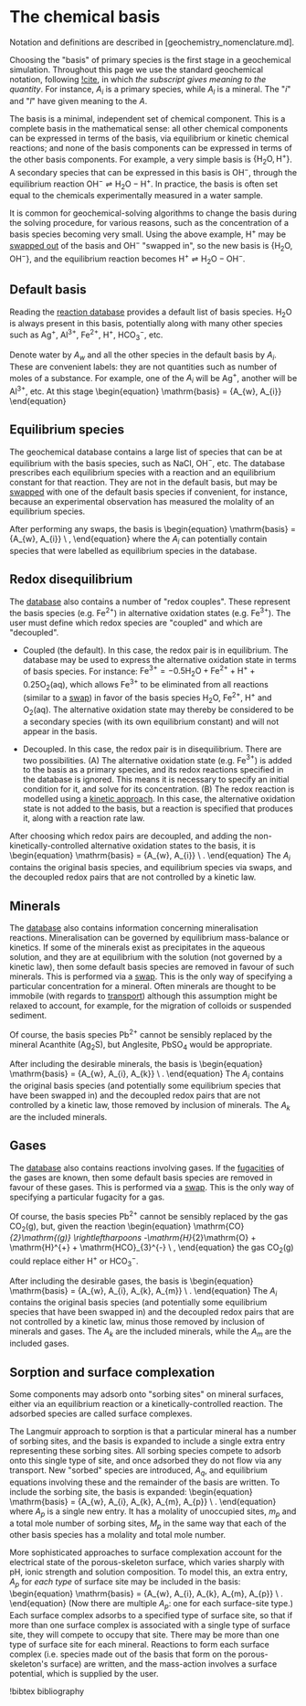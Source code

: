 # The chemical basis

Notation and definitions are described in [geochemistry_nomenclature.md].

Choosing the "basis" of primary species is the first stage in a geochemical simulation.  Throughout this page we use the standard geochemical notation, following [!cite](bethke_2007), in which *the subscript gives meaning to the quantity*.  For instance, $A_{i}$ is a primary species, while $A_{l}$ is a mineral.  The "$i$" and "$l$" have given meaning to the $A$.

The basis is a minimal, independent set of chemical component.  This is a complete basis in the mathematical sense: all other chemical components can be expressed in terms of the basis, via equilibrium or kinetic chemical reactions; and none of the basis components can be expressed in terms of the other basis components.  For example, a very simple basis is $\left\{ \mathrm{H}_{2}\mathrm{O}, \mathrm{H}^{+} \right\}$.  A secondary species that can be expressed in this basis is OH$^{-}$, through the equilibrium reaction $\mathrm{OH}^{-} \rightleftharpoons \mathrm{H}_{2}\mathrm{O} - \mathrm{H}^{+}$.  In practice, the basis is often set equal to the chemicals experimentally measured in a water sample.

It is common for geochemical-solving algorithms to change the basis during the solving procedure, for various reasons, such as the concentration of a basis species becoming very small.  Using the above example, H$^{+}$ may be [swapped out](swap.md) of the basis and OH$^{-}$ "swapped in", so the new basis is $\{\mathrm{H}_{2}\mathrm{O}, \mathrm{OH}^{-}\}$, and the equilibrium reaction becomes H$^{+} \rightleftharpoons \mathrm{H}_{2}\mathrm{O} - \mathrm{OH}^{-}$.

## Default basis

Reading the [reaction database](geochemistry/database/index.md) provides a default list of basis species.  H$_{2}$O is always present in this basis, potentially along with many other species such as Ag$^{+}$, Al$^{3+}$, Fe$^{2+}$, H$^{+}$, HCO$_{3}^{-}$, etc.

Denote water by $A_{w}$ and all the other species in the default basis by $A_{i}$.  These are convenient labels: they are not quantities such as number of moles of a substance.  For example, one of the $A_{i}$ will be Ag$^{+}$, another will be Al$^{3+}$, etc.  At this stage
\begin{equation}
\mathrm{basis} = \{A_{w}, A_{i}\}
\end{equation}

## Equilibrium species

The geochemical database contains a large list of species that can be at equilibrium with the basis species, such as NaCl, OH$^{-}$, etc.  The database prescribes each equilibrium species with a reaction and an equilibrium constant for that reaction.  They are not in the default basis, but may be [swapped](swap.md) with one of the default basis species if convenient, for instance, because an experimental observation has measured the molality of an equilibrium species.

After performing any swaps, the basis is
\begin{equation}
\mathrm{basis} = \{A_{w}, A_{i}\} \ ,
\end{equation}
where the $A_{i}$ can potentially contain species that were labelled as equilibrium species in the database.


## Redox disequilibrium

The [database](geochemistry/database/index.md) also contains a number of "redox couples".  These represent the basis species (e.g. Fe$^{2+}$) in alternative oxidation states (e.g. Fe$^{3+}$).  The user must define which redox species are "coupled" and which are "decoupled".

- Coupled (the default).  In this case, the redox pair is in equilibrium.  The database may be used to express the alternative oxidation state in terms of basis species.  For instance: $\mathrm{Fe}^{3+}= -0.5\mathrm{H}_{2}\mathrm{O} + \mathrm{Fe}^{2+} + \mathrm{H}^{+} + 0.25\mathrm{O}_{2}\mathrm{(aq)}$, which allows Fe$^{3+}$ to be eliminated from all reactions (similar to a [swap](swap.md)) in favor of the basis species H$_{2}$O, Fe$^{2+}$, H$^{+}$ and O$_{2}$(aq).  The alternative oxidation state may thereby be considered to be a secondary species (with its own equilibrium constant) and will not appear in the basis.

- Decoupled.  In this case, the redox pair is in disequilibrium.  There are two possibilities.  (A) The alternative oxidation state (e.g. Fe$^{3+}$) is added to the basis as a primary species, and its redox reactions specified in the database is ignored.  This means it is necessary to specify an initial condition for it, and solve for its concentration.  (B) The redox reaction is modelled using a [kinetic approach](theory/index.md).  In this case, the alternative oxidation state is not added to the basis, but a reaction is specified that produces it, along with a reaction rate law.

After choosing which redox pairs are decoupled, and adding the non-kinetically-controlled alternative oxidation states to the basis, it is
\begin{equation}
\mathrm{basis} = \{A_{w}, A_{i}\} \ .
\end{equation}
The $A_{i}$ contains the original basis species, and equilibrium species via swaps, and the decoupled redox pairs that are not controlled by a kinetic law.

## Minerals

The [database](geochemistry/database/index.md) also contains information concerning mineralisation reactions.  Mineralisation can be governed by equilibrium mass-balance or kinetics.  If some of the minerals exist as precipitates in the aqueous solution, and they are at equilibrium with the solution (not governed by a kinetic law), then some default basis species are removed in favour of such minerals.  This is performed via a [swap](swap.md).  This is the only way of specifying a particular concentration for a mineral.  Often minerals are thought to be immobile (with regards to [transport](theory/index.md)) although this assumption might be relaxed to account, for example, for the migration of colloids or suspended sediment.

Of course, the basis species Pb$^{2+}$ cannot be sensibly replaced by the mineral Acanthite (Ag$_{2}$S), but Anglesite, PbSO$_{4}$ would be appropriate.

After including the desirable minerals, the basis is
\begin{equation}
\mathrm{basis} = \{A_{w}, A_{i}, A_{k}\} \ .
\end{equation}
The $A_{i}$ contains the original basis species (and potentially some equilibrium species that have been swapped in) and the decoupled redox pairs that are not controlled by a kinetic law, those removed by inclusion of minerals.  The $A_{k}$ are the included minerals.

## Gases

The [database](geochemistry/database/index.md) also contains reactions involving gases.  If the [fugacities](fugacity.md) of the gases are known, then some default basis species are removed in favour of these gases.  This is performed via a [swap](swap.md).  This is the only way of specifying a particular fugacity for a gas.

Of course, the basis species Pb$^{2+}$ cannot be sensibly replaced by the gas CO$_{2}$(g), but, given the reaction
\begin{equation}
\mathrm{CO}_{2}\mathrm{(g)} \rightleftharpoons -\mathrm{H}_{2}\mathrm{O} + \mathrm{H}^{+} + \mathrm{HCO}_{3}^{-} \ ,
\end{equation}
the gas CO$_{2}$(g) could replace either H$^{+}$ or HCO$_{3}^{-}$.

After including the desirable gases, the basis is
\begin{equation}
\mathrm{basis} = \{A_{w}, A_{i}, A_{k}, A_{m}\} \ .
\end{equation}
The $A_{i}$ contains the original basis species (and potentially some equilibrium species that have been swapped in) and the decoupled redox pairs that are not controlled by a kinetic law, minus those removed by inclusion of minerals and gases.  The $A_{k}$ are the included minerals, while the $A_{m}$ are the included gases.


## Sorption and surface complexation

Some components may adsorb onto "sorbing sites" on mineral surfaces, either via an equilibrium reaction or a kinetically-controlled reaction.  The adsorbed species are called surface complexes.

The Langmuir approach to sorption is that a particular mineral has a number of sorbing sites, and the basis is expanded to include a single extra entry representing these sorbing sites.  All sorbing species compete to adsorb onto this single type of site, and once adsorbed they do not flow via any transport.  New "sorbed" species are introduced, $A_{q}$, and equilibrium equations involving these and the remainder of the basis are written.  To include the sorbing site, the basis is expanded:
\begin{equation}
\mathrm{basis} = \{A_{w}, A_{i}, A_{k}, A_{m}, A_{p}\} \ .
\end{equation}
where $A_{p}$ is a single new entry.  It has a molality of unoccupied sites, $m_{p}$ and a total mole number of sorbing sites, $M_{p}$ in the same way that each of the other basis species has a molality and total mole number.

More sophisticated approaches to surface complexation account for the electrical state of the porous-skeleton surface, which varies sharply with pH, ionic strength and solution composition.  To model this, an extra entry, $A_{p}$ for *each type* of surface site may be included in the basis:
\begin{equation}
\mathrm{basis} = \{A_{w}, A_{i}, A_{k}, A_{m}, A_{p}\} \ .
\end{equation}
(Now there are multiple $A_{p}$: one for each surface-site type.)  Each surface complex adsorbs to a specified type of surface site, so that if more than one surface complex is associated with a single type of surface site, they will compete to occupy that site.  There may be more than one type of surface site for each mineral.  Reactions to form each surface complex (i.e. species made out of the basis that form on the porous-skeleton's surface) are written, and the mass-action involves a surface potential, which is supplied by the user.


!bibtex bibliography
